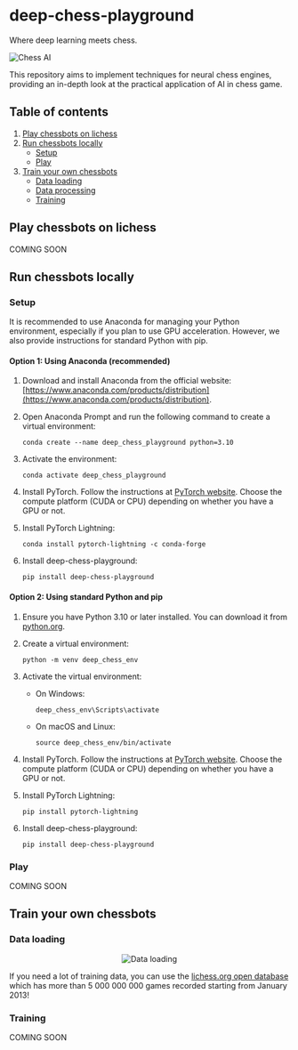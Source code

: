 # deep-chess-playground

Where deep learning meets chess.

![Chess AI](assets/chessai.jpg)

This repository aims to implement techniques for neural chess engines, providing an in-depth look at the practical application of AI in chess game.

## Table of contents

1. [Play chessbots on lichess](#play-chessbots-on-lichess)
2. [Run chessbots locally](#run-chessbots-locally)
    - [Setup](#setup)
    - [Play](#play)
3. [Train your own chessbots](#train-your-own-chessbots)
    - [Data loading](#data-loading)
    - [Data processing](#data-processing)
    - [Training](#training)

## Play chessbots on lichess

COMING SOON

## Run chessbots locally

### Setup

It is recommended to use Anaconda for managing your Python environment, especially if you plan to use GPU acceleration. However, we also provide instructions for standard Python with pip.

#### Option 1: Using Anaconda (recommended)

1. Download and install Anaconda from the official website: [https://www.anaconda.com/products/distribution](https://www.anaconda.com/products/distribution).

2. Open Anaconda Prompt and run the following command to create a virtual environment:
   ```
   conda create --name deep_chess_playground python=3.10
   ```

3. Activate the environment:
   ```
   conda activate deep_chess_playground
   ```

4. Install PyTorch. Follow the instructions at [PyTorch website](https://pytorch.org/get-started/locally/). 
   Choose the compute platform (CUDA or CPU) depending on whether you have a GPU or not.

5. Install PyTorch Lightning:
   ```
   conda install pytorch-lightning -c conda-forge
   ```

6. Install deep-chess-playground:
   ```
   pip install deep-chess-playground
   ```

#### Option 2: Using standard Python and pip

1. Ensure you have Python 3.10 or later installed. You can download it from [python.org](https://www.python.org/downloads/).

2. Create a virtual environment:
   ```
   python -m venv deep_chess_env
   ```

3. Activate the virtual environment:
   - On Windows:
     ```
     deep_chess_env\Scripts\activate
     ```
   - On macOS and Linux:
     ```
     source deep_chess_env/bin/activate
     ```

4. Install PyTorch. Follow the instructions at [PyTorch website](https://pytorch.org/get-started/locally/). 
   Choose the compute platform (CUDA or CPU) depending on whether you have a GPU or not.

5. Install PyTorch Lightning:
   ```
   pip install pytorch-lightning
   ```

6. Install deep-chess-playground:
   ```
   pip install deep-chess-playground
   ```

### Play

COMING SOON

## Train your own chessbots

### Data loading

<p align="center">
  <img src="assets/data_loading.png" alt="Data loading"/>
</p>

If you need a lot of training data, you can use the [lichess.org open database](https://database.lichess.org/) which has more than 5 000 000 000 games recorded starting from January 2013!

### Training

COMING SOON
